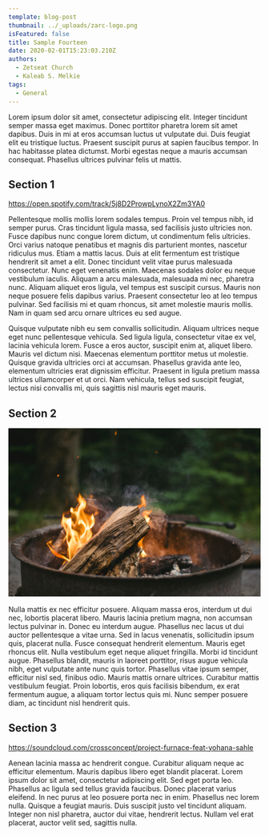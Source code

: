 ```yaml
---
template: blog-post
thumbnail: ../_uploads/zarc-logo.png
isFeatured: false
title: Sample Fourteen
date: 2020-02-01T15:23:03.210Z
authors:
  - Zetseat Church
  - Kaleab S. Melkie
tags:
  - General
---
```

Lorem ipsum dolor sit amet, consectetur adipiscing elit. Integer tincidunt semper massa eget maximus. Donec porttitor pharetra lorem sit amet dapibus. Duis in mi at eros accumsan luctus ut vulputate dui. Duis feugiat elit eu tristique luctus. Praesent suscipit purus at sapien faucibus tempor. In hac habitasse platea dictumst. Morbi egestas neque a mauris accumsan consequat. Phasellus ultrices pulvinar felis ut mattis.

## Section 1

https://open.spotify.com/track/5j8D2ProwpLynoX2Zm3YA0

Pellentesque mollis mollis lorem sodales tempus. Proin vel tempus nibh, id semper purus. Cras tincidunt ligula massa, sed facilisis justo ultricies non. Fusce dapibus nunc congue lorem dictum, ut condimentum felis ultricies. Orci varius natoque penatibus et magnis dis parturient montes, nascetur ridiculus mus. Etiam a mattis lacus. Duis at elit fermentum est tristique hendrerit sit amet a elit. Donec tincidunt velit vitae purus malesuada consectetur. Nunc eget venenatis enim. Maecenas sodales dolor eu neque vestibulum iaculis. Aliquam a arcu malesuada, malesuada mi nec, pharetra nunc. Aliquam aliquet eros ligula, vel tempus est suscipit cursus. Mauris non neque posuere felis dapibus varius. Praesent consectetur leo at leo tempus pulvinar. Sed facilisis mi et quam rhoncus, sit amet molestie mauris mollis. Nam in quam sed arcu ornare ultrices eu sed augue.

Quisque vulputate nibh eu sem convallis sollicitudin. Aliquam ultrices neque eget nunc pellentesque vehicula. Sed ligula ligula, consectetur vitae ex vel, lacinia vehicula lorem. Fusce a eros auctor, suscipit enim at, aliquet libero. Mauris vel dictum nisi. Maecenas elementum porttitor metus ut molestie. Quisque gravida ultricies orci at accumsan. Phasellus gravida ante leo, elementum ultricies erat dignissim efficitur. Praesent in ligula pretium massa ultrices ullamcorper et ut orci. Nam vehicula, tellus sed suscipit feugiat, lectus nisi convallis mi, quis sagittis nisl mauris eget mauris.

## Section 2

![title](../_uploads/pic.jpg)

Nulla mattis ex nec efficitur posuere. Aliquam massa eros, interdum ut dui nec, lobortis placerat libero. Mauris lacinia pretium magna, non accumsan lectus pulvinar in. Donec eu interdum augue. Phasellus nec lacus ut dui auctor pellentesque a vitae urna. Sed in lacus venenatis, sollicitudin ipsum quis, placerat nulla. Fusce consequat hendrerit elementum. Mauris eget rhoncus elit. Nulla vestibulum eget neque aliquet fringilla. Morbi id tincidunt augue. Phasellus blandit, mauris in laoreet porttitor, risus augue vehicula nibh, eget vulputate ante nunc quis tortor. Phasellus vitae ipsum semper, efficitur nisl sed, finibus odio. Mauris mattis ornare ultrices. Curabitur mattis vestibulum feugiat. Proin lobortis, eros quis facilisis bibendum, ex erat fermentum augue, a aliquam tortor lectus quis mi. Nunc semper posuere diam, ac tincidunt nisl hendrerit quis.

## Section 3

https://soundcloud.com/crossconcept/project-furnace-feat-yohana-sahle

Aenean lacinia massa ac hendrerit congue. Curabitur aliquam neque ac efficitur elementum. Mauris dapibus libero eget blandit placerat. Lorem ipsum dolor sit amet, consectetur adipiscing elit. Sed eget porta leo. Phasellus ac ligula sed tellus gravida faucibus. Donec placerat varius eleifend. In nec purus at leo posuere porta nec in enim. Phasellus nec lorem nulla. Quisque a feugiat mauris. Duis suscipit justo vel tincidunt aliquam. Integer non nisl pharetra, auctor dui vitae, hendrerit lectus. Nullam vel erat placerat, auctor velit sed, sagittis nulla.
